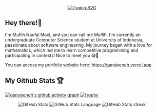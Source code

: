 <div align="center">
<a href="https://git.io/typing-svg">
<img src="https://readme-typing-svg.herokuapp.com?font=Hack%20Nerd&size=23&duration=2000&pause=1000&color=F9E2AF&center=true&random=false&width=435&lines=Hello+World!+%F0%9F%8C%90;I'm+a+Software+Engineer+%F0%9F%A4%96;Constantly+improving+%F0%9F%92%AA%F0%9F%94%A5" alt="Typing SVG" /></a>
</a> 
</div>

## Hey there!👋
I'm Muflih Naufal Maxi, and you can call me Muflih. I'm currently an undergraduate Computer Science student at University of Indonesia, passionate about software engineering. My journey began with a love for mathematics, which led me to learn competitive programming and participating in contests! Nice to meet you 😁🙏

You can access my portfolio website here: https://gansixeneh.vercel.app

## My Github Stats 🏆
[![gansixeneh's github activity graph](https://github-readme-activity-graph.vercel.app/graph?username=gansixeneh&theme=github)](https://github.com/ashutosh00710/github-readme-activity-graph)
[![trophy](https://github-profile-trophy.vercel.app/?username=gansixeneh&margin-w=15&column=8&theme=onedark)](https://github.com/ryo-ma/github-profile-trophy)
<div align="center">
 <img src="https://github-readme-stats.vercel.app/api?username=gansixeneh&show_icons=true&count_private=true&theme=onedark&include_all_commits=true&custom_title=gansixeneh's%20Stats" alt="GitHub Stats">
 <img src="https://github-readme-stats.vercel.app/api/top-langs/?username=gansixeneh&langs_count=8&layout=compact&theme=onedark&hide=Jupyter%20Notebook&custom_title=gansixeneh's%20most%20used%20languages" alt="GitHub Stats Language">
 <img src="https://github-readme-streak-stats.herokuapp.com/?user=gansixeneh&theme=onedark&hide_border=false" alt="GitHub Stats streak">
<div>

<!--
**mm0ne/mm0ne** is a ✨ _special_ ✨ repository because its `README.md` (this file) appears on your GitHub profile.

Here are some ideas to get you started:

- 🔭 I’m currently working on ...
- 🌱 I’m currently learning ...
- 👯 I’m looking to collaborate on ...
- 🤔 I’m looking for help with ...
- 💬 Ask me about ...
- 📫 How to reach me: ...
- 😄 Pronouns: ...
- ⚡ Fun fact: ...
-->
